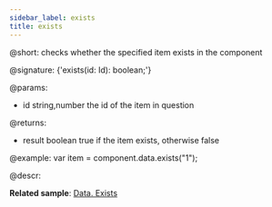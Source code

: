 ```yaml
---
sidebar_label: exists
title: exists
---          
```


@short: checks whether the specified item exists in the component

@signature: {'exists(id: Id): boolean;'}

@params:
- id 			string,number			the id of the item in question

@returns:
- result		boolean				true if the item exists, otherwise false

@example:
var item = component.data.exists("1"); 



@descr:

**Related sample**: [Data. Exists](https://snippet.dhtmlx.com/2ekntrbk)